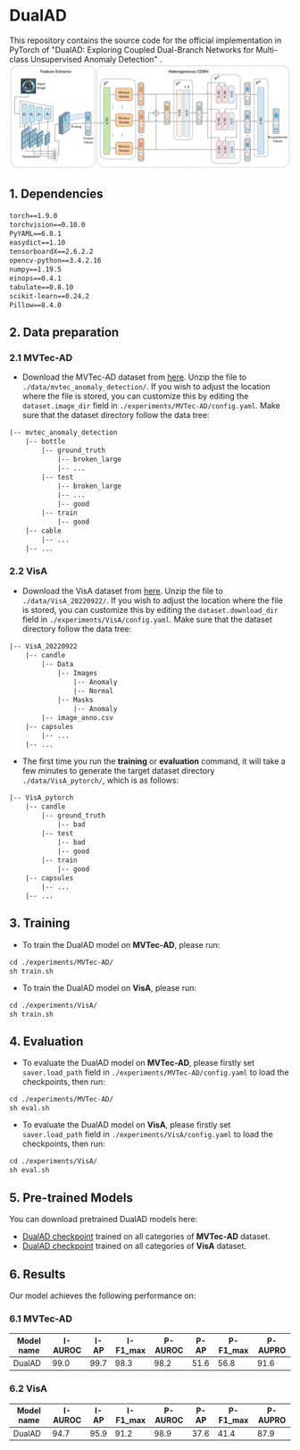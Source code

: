 
# DualAD

This repository contains the source code for the official implementation in PyTorch of "DualAD: Exploring Coupled Dual-Branch Networks for Multi-class
Unsupervised Anomaly Detection" . 
![Image text](docs/DualAD.png)


## 1. Dependencies

```setup
torch==1.9.0
torchvision==0.10.0
PyYAML==6.0.1
easydict==1.10
tensorboardX==2.6.2.2
opencv-python==3.4.2.16
numpy==1.19.5
einops==0.4.1
tabulate==0.8.10
scikit-learn==0.24.2
Pillow==8.4.0
```
## 2. Data preparation
### 2.1 MVTec-AD
- Download the MVTec-AD dataset from [here](https://www.mvtec.com/company/research/datasets/mvtec-ad). Unzip the file to `./data/mvtec_anomaly_detection/`. If you wish to adjust the location where the file is stored, you can customize this by editing the `dataset.image_dir` field in  `./experiments/MVTec-AD/config.yaml`. Make sure that the dataset directory follow the data tree:
```
|-- mvtec_anomaly_detection
    |-- bottle
        |-- ground_truth
            |-- broken_large
            |-- ...
        |-- test
            |-- broken_large
            |-- ...
            |-- good
        |-- train
            |-- good
    |-- cable
        |-- ...
    |-- ...
```
### 2.2 VisA
- Download the VisA dataset from [here](https://amazon-visual-anomaly.s3.us-west-2.amazonaws.com/VisA_20220922.tar). Unzip the file to `./data/VisA_20220922/`. If you wish to adjust the location where the file is stored, you can customize this by editing the `dataset.download_dir` field in  `./experiments/VisA/config.yaml`. Make sure that the dataset directory follow the data tree:
```
|-- VisA_20220922
    |-- candle
        |-- Data
            |-- Images
                |-- Anomaly
                |-- Normal
            |-- Masks
                |-- Anomaly
        |-- image_anno.csv
    |-- capsules
        |-- ...
    |-- ...
```
- The first time you run the **training** or **evaluation** command, it will take a few minutes to generate the target dataset directory `./data/VisA_pytorch/`, which is as follows:
```
|-- VisA_pytorch
    |-- candle
        |-- ground_truth
            |-- bad
        |-- test
            |-- bad
            |-- good
        |-- train
            |-- good
    |-- capsules
        |-- ...
    |-- ...
```

## 3. Training

- To train the DualAD model on **MVTec-AD**, please run:
```train
cd ./experiments/MVTec-AD/
sh train.sh
```
- To train the DualAD model on **VisA**, please run:
```train
cd ./experiments/VisA/
sh train.sh
```

## 4. Evaluation
- To evaluate the DualAD model on **MVTec-AD**, please firstly set `saver.load_path` field in `./experiments/MVTec-AD/config.yaml` to load the checkpoints, then run:
```eval
cd ./experiments/MVTec-AD/
sh eval.sh
```
- To evaluate the DualAD model on **VisA**, please firstly set `saver.load_path` field in `./experiments/VisA/config.yaml` to load the checkpoints, then run:
```eval
cd ./experiments/VisA/
sh eval.sh
```

## 5. Pre-trained Models

You can download pretrained DualAD models here:

- [DualAD checkpoint](https://drive.google.com/file/d/1Le7mzFqhKKVpPLqweuSo_nO1Urm-7BrQ/view?usp=drive_link) trained on all categories of **MVTec-AD** dataset. 
- [DualAD checkpoint](https://drive.google.com/file/d/1oUcUT1qM8ScR91-zIQjXxYuNlR7miDuw/view?usp=drive_link) trained on all categories of **VisA** dataset. 



## 6. Results

Our model achieves the following performance on:


### 6.1 MVTec-AD
| Model name | I-AUROC | I-AP | I-F1_max | P-AUROC | P-AP | P-F1_max | P-AUPRO |
|------------|---------|------|----------|---------|------|----------|---------|
| DualAD     | 99.0    | 99.7 | 98.3     | 98.2    | 51.6 | 56.8     | 91.6    |
### 6.2 VisA
| Model name | I-AUROC | I-AP | I-F1_max | P-AUROC | P-AP | P-F1_max | P-AUPRO |
|------------|---------|------|----------|---------|------|----------|---------|
| DualAD     | 94.7    | 95.9 | 91.2     | 98.9    | 37.6 | 41.4     | 87.9    |




